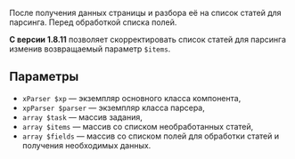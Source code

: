 После получения данных страницы и разбора её на список статей для парсинга. Перед обработкой списка полей.

**С версии 1.8.11** позволяет скорректировать список статей для парсинга изменив возвращаемый параметр `$items`.


## Параметры

* `xParser $xp` — экземпляр основного класса компонента,
* `xpParser $parser` — экземпляр класса парсера,
* `array $task` — массив задания,
* `array $items` — массив со списком необработанных статей,
* `array $fields` — массив со списком полей для обработки статей и получения необходимых данных.
